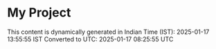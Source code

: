 # My Project

This content is dynamically generated in Indian Time (IST): 2025-01-17 13:55:55 IST
Converted to UTC: 2025-01-17 08:25:55 UTC
